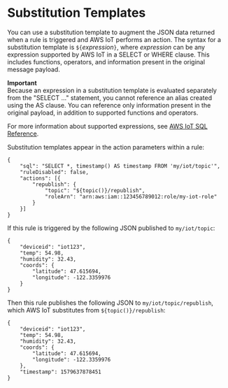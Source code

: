 # Substitution Templates<a name="iot-substitution-templates"></a>

You can use a substitution template to augment the JSON data returned when a rule is triggered and AWS IoT performs an action\. The syntax for a substitution template is `${`*expression*`}`, where *expression* can be any expression supported by AWS IoT in a SELECT or WHERE clause\. This includes functions, operators, and information present in the original message payload\.

**Important**  
Because an expression in a substitution template is evaluated separately from the "SELECT \.\.\." statement, you cannot reference an alias created using the AS clause\. You can reference only information present in the original payload, in addition to supported functions and operators\.

For more information about supported expressions, see [AWS IoT SQL Reference](iot-sql-reference.md)\.

Substitution templates appear in the action parameters within a rule: 

```
{
    "sql": "SELECT *, timestamp() AS timestamp FROM 'my/iot/topic'",
    "ruleDisabled": false,
    "actions": [{
        "republish": {
            "topic": "${topic()}/republish",
            "roleArn": "arn:aws:iam::123456789012:role/my-iot-role"
        }
    }]
}
```

If this rule is triggered by the following JSON published to `my/iot/topic`:

```
{
    "deviceid": "iot123",
    "temp": 54.98,
    "humidity": 32.43,
    "coords": {
        "latitude": 47.615694,
        "longitude": -122.3359976
    }
}
```

Then this rule publishes the following JSON to `my/iot/topic/republish`, which AWS IoT substitutes from `${topic()}/republish`:

```
{
    "deviceid": "iot123",
    "temp": 54.98,
    "humidity": 32.43,
    "coords": {
        "latitude": 47.615694,
        "longitude": -122.3359976
    },
    "timestamp": 1579637878451
}
```